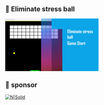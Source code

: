 
## 🌿 Eliminate stress ball
[![N|Solid](https://raw.githubusercontent.com/SuWeizhe1124/-image/refs/heads/main/EBS.png)]([http://ewin.tw/python](https://github.com/SuWeizhe1124/Java-Game-Brick-Breaker/tree/main))

## 🌿 sponsor
[![N|Solid](https://payment.ecpay.com.tw/Upload/QRCode/202404/QRCode_fd0ad7b3-d533-4c65-b6d1-d1fc9aec13be.png)](https://p.ecpay.com.tw/3B20AB6)


